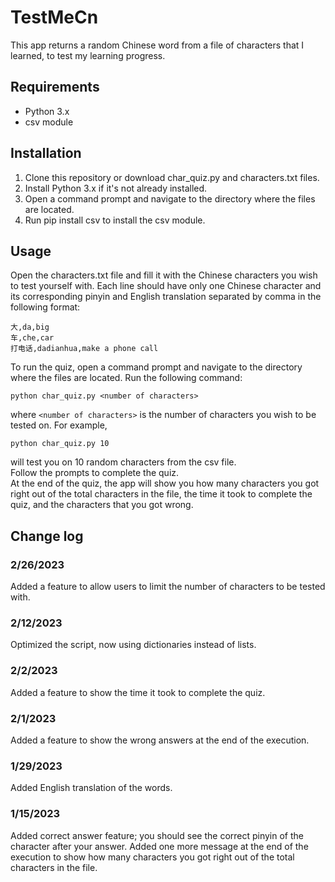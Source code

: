 # TestMeCn
This app returns a random Chinese word from a file of characters that I learned, to test my learning progress.

## Requirements
- Python 3.x
- csv module
## Installation
1. Clone this repository or download char_quiz.py and characters.txt files.
2. Install Python 3.x if it's not already installed.
3. Open a command prompt and navigate to the directory where the files are located.
4. Run pip install csv to install the csv module.
## Usage
Open the characters.txt file and fill it with the Chinese characters you wish to test yourself with.
Each line should have only one Chinese character and its corresponding pinyin and English translation separated by comma in the following format:

```
大,da,big
车,che,car
打电话,dadianhua,make a phone call  
```

To run the quiz, open a command prompt and navigate to the directory where the files are located.
Run the following command: 
```
python char_quiz.py <number of characters> 
```
where `<number of characters>` is the number of characters you wish to be tested on. For example, 
```
python char_quiz.py 10 
```
will test you on 10 random characters from the csv file.  
Follow the prompts to complete the quiz.  
At the end of the quiz, the app will show you how many characters you got right out of the total characters in the file, the time it took to complete the quiz, and the characters that you got wrong.

## Change log
### 2/26/2023
Added a feature to allow users to limit the number of characters to be tested with.
### 2/12/2023
Optimized the script, now using dictionaries instead of lists.
### 2/2/2023
Added a feature to show the time it took to complete the quiz.
### 2/1/2023
Added a feature to show the wrong answers at the end of the execution.
### 1/29/2023
Added English translation of the words.
### 1/15/2023
Added correct answer feature; you should see the correct pinyin of the character after your answer.
Added one more message at the end of the execution to show how many characters you got right out of the total characters in the file.
